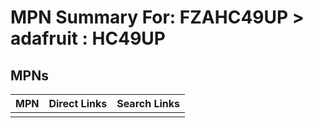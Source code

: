 



# MPN Summary For: FZAHC49UP > adafruit : HC49UP

## MPNs
  

|MPN|Direct Links|Search Links|
| :--- | :--- | :--- |
||||
